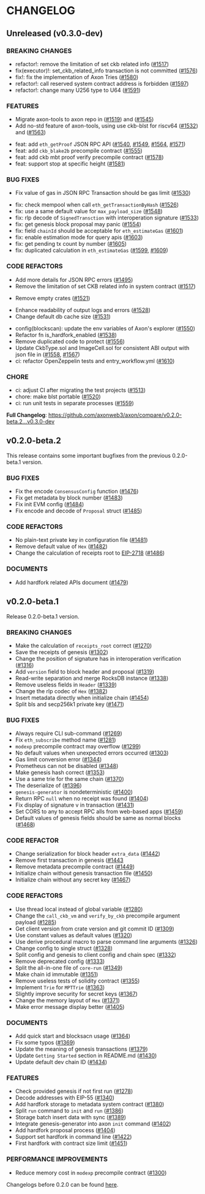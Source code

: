 # CHANGELOG

## Unreleased (v0.3.0-dev)

### BREAKING CHANGES
* refactor!: remove the limitation of set ckb related info ([\#1517](https://github.com/axonweb3/axon/pull/1517))
* fix(executor)!: set_ckb_related_info transaction is not committed ([\#1576](https://github.com/axonweb3/axon/pull/1576))
* fix!: fix the implementation of Axon Tries ([\#1580](https://github.com/axonweb3/axon/pull/1580))
* refactor!: call reserved system contract address is forbidden ([\#1597](https://github.com/axonweb3/axon/pull/1597))
* refactor!: change many U256 type to U64 ([\#1591](https://github.com/axonweb3/axon/pull/1591))

### FEATURES

- Migrate axon-tools to axon repo in
  ([\#1519](https://github.com/axonweb3/axon/pull/1519)) and ([\#1545](https://github.com/axonweb3/axon/pull/1545))
- Add no-std feature of axon-tools, using use ckb-blst for riscv64
  ([\#1532](https://github.com/axonweb3/axon/pull/1532)) and ([\#1563](https://github.com/axonweb3/axon/pull/1563))
* feat: add `eth_getProof` JSON RPC API ([\#1540](https://github.com/axonweb3/axon/pull/1540), [\#1549](https://github.com/axonweb3/axon/pull/1549), [\#1564](https://github.com/axonweb3/axon/pull/1564), [\#1571](https://github.com/axonweb3/axon/pull/1571))
* feat: add `ckb_blake2b` precompile contract ([\#1555](https://github.com/axonweb3/axon/pull/1555))
* feat: add ckb mbt proof verify precompile contract ([\#1578](https://github.com/axonweb3/axon/pull/1578))
* feat: support stop at specific height ([\#1581](https://github.com/axonweb3/axon/pull/1581))

### BUG FIXES

- Fix value of gas in JSON RPC Transaction should be gas limit
  ([\#1530](https://github.com/axonweb3/axon/pull/1530))
* fix: check mempool when call `eth_getTransactionByHash` ([\#1526](https://github.com/axonweb3/axon/pull/1526))
* fix: use a same default value for `max_payload_size` ([\#1548](https://github.com/axonweb3/axon/pull/1548))
* fix: rlp decode of `SignedTransction` with interoperation signature ([\#1533](https://github.com/axonweb3/axon/pull/1533))
* fix: get genesis block proposal may panic ([\#1554](https://github.com/axonweb3/axon/pull/1554))
* fix: field `chainId` should be acceptable for `eth_estimateGas` ([\#1601](https://github.com/axonweb3/axon/pull/1601))
* fix: enable estimation mode for query apis ([\#1603](https://github.com/axonweb3/axon/pull/1603))
* fix: get pending tx count by number ([\#1605](https://github.com/axonweb3/axon/pull/1605))
* fix: duplicated calculation in `eth_estimateGas` ([\#1599](https://github.com/axonweb3/axon/pull/1599), [\#1609](https://github.com/axonweb3/axon/pull/1609))

### CODE REFACTORS

- Add more details for JSON RPC errors ([\#1495](https://github.com/axonweb3/axon/pull/1495))
- Remove the limitation of set CKB related info in system contract ([\#1517](https://github.com/axonweb3/axon/pull/1517))
* Remove empty crates ([\#1521](https://github.com/axonweb3/axon/pull/1521))
- Enhance readability of output logs and errors ([\#1528](https://github.com/axonweb3/axon/pull/1528))
- Change default db cache size ([\#1531](https://github.com/axonweb3/axon/pull/1531))
* config(blockscan): update the env variables of Axon's explorer ([\#1550](https://github.com/axonweb3/axon/pull/1550))
* Refactor fn is_hardfork_enabled ([\#1538](https://github.com/axonweb3/axon/pull/1538))
* Remove duplicated code to protect ([\#1556](https://github.com/axonweb3/axon/pull/1556))
* Update CkbType.sol and ImageCell.sol for consistent ABI output with json file in ([\#1558](https://github.com/axonweb3/axon/pull/1558), [\#1567](https://github.com/axonweb3/axon/pull/1567))
* ci: refactor OpenZeppelin tests and entry_workflow.yml ([\#1610](https://github.com/axonweb3/axon/pull/1610))

### CHORE
* ci: adjust CI after migrating the test projects ([\#1513](https://github.com/axonweb3/axon/pull/1513))
* chore: make blst portable ([\#1520](https://github.com/axonweb3/axon/pull/1520))
* ci: run unit tests in separate processes ([\#1559](https://github.com/axonweb3/axon/pull/1559))

**Full Changelog**: https://github.com/axonweb3/axon/compare/v0.2.0-beta.2...v0.3.0-dev

## v0.2.0-beta.2

<!--
    Add a summary for the release here.

    If you don't change this message, or if this file is empty, the release
    will not be created. -->

This release contains some important bugfixes from the previous 0.2.0-beta.1 version.

### BUG FIXES

- Fix the encode `ConsensusConfig` function
  ([\#1476](https://github.com/axonweb3/axon/pull/1476))
- Fix get metadata by block number
  ([\#1483](https://github.com/axonweb3/axon/pull/1483))
- Fix init EVM config ([\#1484](https://github.com/axonweb3/axon/pull/1484))
- Fix encode and decode of `Proposal` struct
  ([\#1485](https://github.com/axonweb3/axon/pull/1485))

### CODE REFACTORS

- No plain-text private key in configuration file
  ([\#1481](https://github.com/axonweb3/axon/pull/1481))
- Remove default value of `Hex`
  ([\#1482](https://github.com/axonweb3/axon/pull/1482))
- Change the calculation of receipts root to [EIP-2718](https://eips.ethereum.org/EIPS/eip-2718)
  ([\#1486](https://github.com/axonweb3/axon/pull/1486))

### DOCUMENTS

- Add hardfork related APIs document
  ([\#1479](https://github.com/axonweb3/axon/pull/1479))

## v0.2.0-beta.1

<!--
    Add a summary for the release here.

    If you don't change this message, or if this file is empty, the release
    will not be created. -->

Release 0.2.0-beta.1 version.

### BREAKING CHANGES

- Make the calculation of `receipts_root` correct
  ([\#1270](https://github.com/axonweb3/axon/pull/1270))
- Save the receipts of genesis
  ([\#1302](https://github.com/axonweb3/axon/pull/1302))
- Change the position of signature has in interoperation verification
  ([\#1316](https://github.com/axonweb3/axon/pull/1316))
- Add `version` field to block header and proposal
  ([\#1319](https://github.com/axonweb3/axon/pull/1319))
- Read-write separation and merge RocksDB instance
  ([\#1338](https://github.com/axonweb3/axon/pull/1338))
- Remove useless fields in `Header`
  ([\#1339](https://github.com/axonweb3/axon/pull/1339))
- Change the rlp codec of `Hex` ([\#1382](https://github.com/axonweb3/axon/pull/1382))
- Insert metadata directly when initialize chain
  ([\#1454](https://github.com/axonweb3/axon/pull/1454))
- Split bls and secp256k1 private key
  ([\#1471](https://github.com/axonweb3/axon/pull/1471))

### BUG FIXES

- Always require CLI sub-command
  ([\#1269](https://github.com/axonweb3/axon/pull/1269))
- Fix `eth_subscribe` method name ([\#1281](https://github.com/axonweb3/axon/pull/1281))
- `modexp` precompile contract may overflow
  ([\#1299](https://github.com/axonweb3/axon/pull/1299))
- No default values when unexpected errors occurred
  ([\#1303](https://github.com/axonweb3/axon/pull/1303))
- Gas limit conversion error
  ([\#1344](https://github.com/axonweb3/axon/pull/1344))
- Prometheus can not be disabled
  ([\#1348](https://github.com/axonweb3/axon/pull/1348))
- Make genesis hash correct
  ([\#1353](https://github.com/axonweb3/axon/pull/1353))
- Use a same trie for the same chain
  ([\#1370](https://github.com/axonweb3/axon/pull/1370))
- The  deserialize of  ([\#1396](https://github.com/axonweb3/axon/pull/1396))
- `genesis-generator` is nondeterministic ([\#1400](https://github.com/axonweb3/axon/pull/1400))
- Return RPC `null` when no receipt was found
  ([\#1404](https://github.com/axonweb3/axon/pull/1404))
- Fix display of signature v in transaction
  ([\#1431](https://github.com/axonweb3/axon/pull/1431))
- Set CORS to any to accept RPC alls from web-based apps
  ([\#1459](https://github.com/axonweb3/axon/pull/1459))
- Default values of genesis fields should be same as normal blocks
  ([\#1468](https://github.com/axonweb3/axon/pull/1468))

### CODE REFACTOR

- Change serialization for block header `extra_data`
  ([\#1442](https://github.com/axonweb3/axon/pull/1442))
- Remove first transaction in genesis
  ([\#1443](https://github.com/axonweb3/axon/pull/1443)
- Remove metadata precompile contract
  ([\#1449](https://github.com/axonweb3/axon/pull/1449))
- Initialize chain without genesis transaction file
  ([\#1450](https://github.com/axonweb3/axon/pull/1450))
- Initialize chain without any secret key
  ([\#1467](https://github.com/axonweb3/axon/pull/1467))

### CODE REFACTORS

- Use thread local instead of global variable
  ([\#1280](https://github.com/axonweb3/axon/pull/1280))
- Change the `call_ckb_vm` and `verify_by_ckb` precompile argument payload
  ([\#1285](https://github.com/axonweb3/axon/pull/1285))
- Get client version from crate version and git commit ID
  ([\#1309](https://github.com/axonweb3/axon/pull/1309))
- Use constant values as default values
  ([\#1320](https://github.com/axonweb3/axon/pull/1320))
- Use derive procedural macro to parse command line arguments
  ([\#1326](https://github.com/axonweb3/axon/pull/1326))
- Change config to single struct
  ([\#1328](https://github.com/axonweb3/axon/pull/1328))
- Split config and genesis to client config and chain spec
  ([\#1332](https://github.com/axonweb3/axon/pull/1332))
- Remove deprecated config ([\#1333](https://github.com/axonweb3/axon/pull/1333))
- Split the all-in-one file of `core-run`
  ([\#1349](https://github.com/axonweb3/axon/pull/1349))
- Make chain id immutable ([\#1351](https://github.com/axonweb3/axon/pull/1351))
- Remove useless tests of solidity contract
  ([\#1355](https://github.com/axonweb3/axon/pull/1355))
- Implement `Trie` for `MPTTrie` ([\#1363](https://github.com/axonweb3/axon/pull/1363))
- Slightly improve security for secret keys
  ([\#1367](https://github.com/axonweb3/axon/pull/1367))
- Change the memory layout of `Hex`
  ([\#1371](https://github.com/axonweb3/axon/pull/1371))
- Make error message display better
  ([\#1405](https://github.com/axonweb3/axon/pull/1405))

### DOCUMENTS

- Add quick start and blocksacn usage
  ([\#1364](https://github.com/axonweb3/axon/pull/1364))
- Fix some typos ([\#1369](https://github.com/axonweb3/axon/pull/1369))
- Update the meaning of genesis transactions
  ([\#1379](https://github.com/axonweb3/axon/pull/1379))
- Update `Getting Started` section in README.md
  ([\#1430](https://github.com/axonweb3/axon/pull/1430))
- Update default dev chain ID
  ([\#1434](https://github.com/axonweb3/axon/pull/1434))

### FEATURES

- Check provided genesis if not first run
  ([\#1278](https://github.com/axonweb3/axon/pull/1278))
- Decode addresses with EIP-55
  ([\#1340](https://github.com/axonweb3/axon/pull/1340))
- Add hardfork storage to metadata system contract
  ([\#1380](https://github.com/axonweb3/axon/pull/1380))
- Split `run` command to `init` and `run`
  ([\#1386](https://github.com/axonweb3/axon/pull/1386))
- Storage batch insert data with sync
  ([\#1389](https://github.com/axonweb3/axon/pull/1389))
- Integrate genesis-generator into axon `init` command
  ([\#1402](https://github.com/axonweb3/axon/pull/1402))
- Add hardfork proposal process
  ([\#1404](https://github.com/axonweb3/axon/pull/1404))
- Support set hardfork in command line
  ([\#1422](https://github.com/axonweb3/axon/pull/1422))
- First hardfork with contract size limit
  ([\#1451](https://github.com/axonweb3/axon/pull/1451))

### PERFORMANCE IMPROVEMENTS

- Reduce memory cost in `modexp` precompile contract
  ([\#1300](https://github.com/axonweb3/axon/pull/1300))

Changelogs before 0.2.0 can be found [here](./CHANGELOG_OLD.md).
